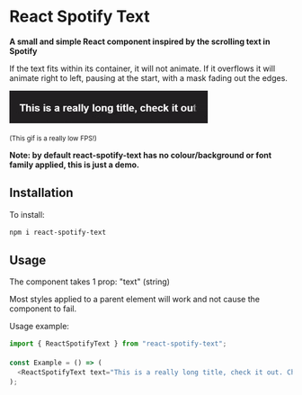 # React Spotify Text

<b>A small and simple React component inspired by the scrolling text in Spotify</b>

If the text fits within its container, it will not animate. If it overflows it will animate right to left, pausing at the start, with a mask fading out the edges.

![React Spotify Text Example](https://raw.githubusercontent.com/dazzatron/react-spotify-text/master/example.gif)

<small>(This gif is a really low FPS!)</small>

**Note: by default react-spotify-text has no colour/background or font family applied, this is just a demo.**

## Installation

To install:

```bash
npm i react-spotify-text
```

## Usage

The component takes 1 prop: "text" (string)

Most styles applied to a parent element will work and not cause the component to fail. 

Usage example:

```typescript
import { ReactSpotifyText } from "react-spotify-text";

const Example = () => (
  <ReactSpotifyText text="This is a really long title, check it out. Check this out." />
);
```
